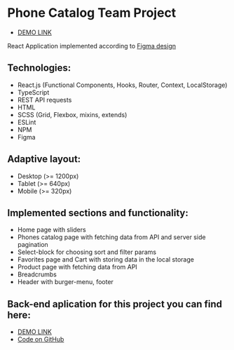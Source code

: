 # Phone Catalog Team Project
- [DEMO LINK](https://fe-aug22-ta-y-take.github.io/phone_catalog_front-end)



React Application implemented according to [Figma design](https://www.figma.com/file/7JTa0q8n3dTSAyMNaA0u8o/Phone-catalog-(V2)-Rounded-Style-3?node-id=15834%3A1506&t=8Gx4gvQGCEd8Y2K6-0)

## Technologies:
- React.js (Functional Components, Hooks, Router, Context, LocalStorage)
- TypeScript
- REST API requests
- HTML
- SCSS (Grid, Flexbox, mixins, extends)
- ESLint
- NPM
- Figma

## Adaptive layout:
- Desktop (>= 1200px)
- Tablet (>= 640px)
- Mobile (>= 320px)

## Implemented sections and functionality:
- Home page with sliders
- Phones catalog page with fetching data from API and server side pagination
- Select-block for choosing sort and filter params
- Favorites page and Cart with storing data in the local storage
- Product page with fetching data from API
- Breadcrumbs
- Header with burger-menu, footer

## Back-end aplication for this project you can find here:
- [DEMO LINK](https://effulgent-elf-0da1cb.netlify.app/.netlify/functions/server)
- [Code on GitHub](https://github.com/fe-aug22-ta-y-take/phone_catalog_back-end)
